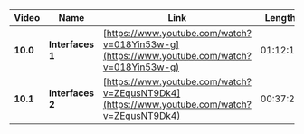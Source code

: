 | Video    | Name             | Link                                                                                       | Length   |
| -------- | ---------------- | ------------------------------------------------------------------------------------------ | -------- |
| **10.0**| **Interfaces 1**| [https://www.youtube.com/watch?v=018Yin53w-g](https://www.youtube.com/watch?v=018Yin53w-g) | 01:12:11 |
| **10.1**| **Interfaces 2**| [https://www.youtube.com/watch?v=ZEqusNT9Dk4](https://www.youtube.com/watch?v=ZEqusNT9Dk4) | 00:37:27 |

